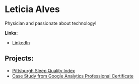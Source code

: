 
# Leticia Alves
Physician and passionate about technology!


**Links:**
* [LinkedIn](https://www.linkedin.com/in/leticialves-/)



## Projects:

* [Pittsburgh Sleep Quality Index](https://github.com/leticiamchd/Pittsburgh-Sleep-Quality-Index-w-Python/tree/main) 
* [Case Study from Google Analytics Professional Certificate](https://github.com/leticiamchd/Google-Data-Analytics-Certificate)

